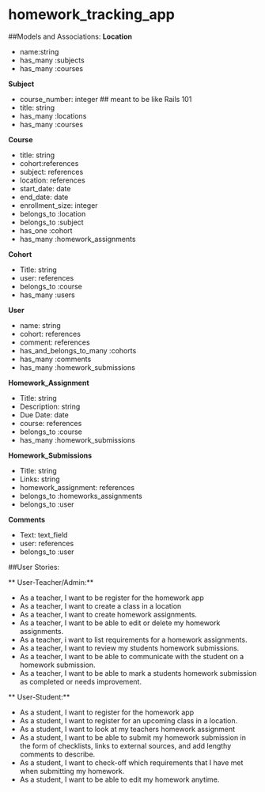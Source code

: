 homework_tracking_app
=====================


##Models and Associations:
**Location**
* name:string
* has_many :subjects
* has_many :courses

**Subject**
* course_number: integer ## meant to be like Rails 101
* title: string
* has_many :locations
* has_many :courses

**Course**
* title: string
* cohort:references
* subject: references
* location: references
* start_date: date
* end_date: date
* enrollment_size: integer
* belongs_to :location
* belongs_to :subject
* has_one :cohort
* has_many :homework_assignments

**Cohort**
* Title: string
* user: references
* belongs_to :course
* has_many :users

**User**
* name: string
* cohort: references
* comment: references
* has_and_belongs_to_many :cohorts
* has_many :comments
* has_many :homework_submissions


**Homework_Assignment**
* Title: string
* Description: string
* Due Date: date
* course: references
* belongs_to :course
* has_many :homework_submissions

**Homework_Submissions**
* Title: string
* Links: string
* homework_assignment: references
* belongs_to :homeworks_assignments
* belongs_to :user


**Comments**
* Text: text_field
* user: references
* belongs_to :user

##User Stories:

** User-Teacher/Admin:**
* As a teacher, I want to be register for the homework app
* As a teacher, I want to create a class in a location
* As a teacher, I want to create homework assignments.
* As a teacher, I want to be able to edit or delete my homework assignments.
* As a teacher, i want to list requirements for a homework assignments.
* As a teacher, I want to review my students homework submissions.
* As a teacher, I want to be able to communicate with the student on a homework submission.
* As a teacher, I want to be able to mark a students homework submission as completed or needs improvement.

** User-Student:**
* As a student, I want to register for the homework app
* As a student, I want to register for an upcoming class in a location.
* As a student, I want to look at my teachers homework assignment
* As a student, I want to be able to submit my homework submission in the form of checklists, links to external sources, and add lengthy comments to describe. 
* As a student, I want to check-off which requirements that I have met when submitting my homework.
* As a student, I want to be able to edit my homework anytime.



	